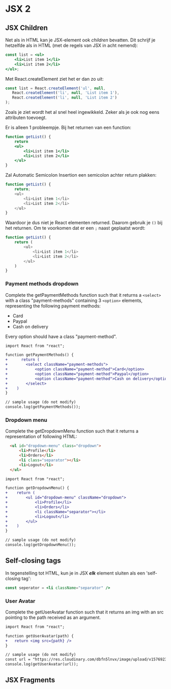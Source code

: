 # JSX 2

## JSX Children
Net als in HTML kan je JSX-element ook *children* bevatten. Dit schrijf je hetzelfde als in HTML (met de regels van JSX in acht nemend):
```jsx
const list = <ul>
    <li>List item 1</li>
    <li>List item 2</li>
</ul>;
```

Met React.createElement ziet het er dan zo uit:
```js
const list = React.createElement('ul', null,
   React.createElement('li', null, 'List item 1'),
   React.createElement('li', null, 'List item 2') 
);
```
Zoals je ziet wordt het al snel heel ingewikkeld. Zeker als je ook nog eens attributen toevoegt. 

Er is alleen 1 probleempje. Bij het returnen van een function:
```jsx
function getList() {
    return
    <ul>
        <li>List item 1</li>
        <li>List item 2</li>
    </ul>
}
```
Zal Automatic Semicolon Insertion een semicolon achter return plakken:
```js
function getList() {
    return;
    <ul>
        <li>List item 1</li>
        <li>List item 2</li>
    </ul>
}
```
Waardoor je dus niet je React elementen returned. Daarom gebruik je `()` bij het returnen. Om te voorkomen dat er een `;` naast geplaatst wordt:
```js
function getList() {
    return (
        <ul>
            <li>List item 1</li>
            <li>List item 2</li>
        </ul>
    )
}
```

### Payment methods dropdown
Complete the getPaymentMethods function such that it returns a `<select>` with a class "payment-methods" containing 3 `<option>` elements, representing the following payment methods:
- Card
- Paypal
- Cash on delivery

Every option should have a class "payment-method".

```diff
import React from "react";

function getPaymentMethods() {
+      return (
+        <select className="payment-methods">
+            <option className="payment-method">Card</option>
+            <option className="payment-method">Paypal</option>
+            <option className="payment-method">Cash on delivery</option>
+        </select>
+    )
}

// sample usage (do not modify)
console.log(getPaymentMethods());
```

### Dropdown menu
Complete the getDropdownMenu function such that it returns a representation of following HTML:
```html
  <ul id="dropdown-menu" class="dropdown">
      <li>Profile</li>
      <li>Orders</li>
      <li class="separator"></li>
      <li>Logout</li>
  </ul>
```

```diff
import React from "react";

function getDropdownMenu() {
+    return (
+        <ul id="dropdown-menu" className="dropdown">
+            <li>Profile</li>
+            <li>Orders</li>
+            <li className="separator"></li>
+            <li>Logout</li>
+        </ul>
+    )
}

// sample usage (do not modify)
console.log(getDropdownMenu());
```
      
## Self-closing tags
In tegenstelling tot HTML, kun je in JSX ***elk*** element sluiten als een 'self-closing tag':
```jsx
const seperator = <li className="separator" />
```

### User Avatar
Complete the getUserAvatar function such that it returns an img with an src pointing to the path received as an argument.
```diff
import React from "react";

function getUserAvatar(path) {
+   return <img src={path} />
}

// sample usage (do not modify)
const url = "https://res.cloudinary.com/dbfn5lnvx/image/upload/v1576923026/react-tutorial/misc/user.png";
console.log(getUserAvatar(url));
```

## JSX Fragments
